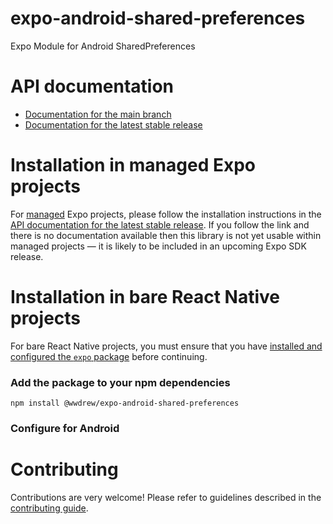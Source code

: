 # expo-android-shared-preferences

Expo Module for Android SharedPreferences

# API documentation

- [Documentation for the main branch](https://github.com/expo/expo/blob/main/docs/pages/versions/unversioned/sdk/android-shared-preferences.md)
- [Documentation for the latest stable release](https://docs.expo.dev/versions/latest/sdk/android-shared-preferences/)

# Installation in managed Expo projects

For [managed](https://docs.expo.dev/archive/managed-vs-bare/) Expo projects, please follow the installation instructions in the [API documentation for the latest stable release](#api-documentation). If you follow the link and there is no documentation available then this library is not yet usable within managed projects &mdash; it is likely to be included in an upcoming Expo SDK release.

# Installation in bare React Native projects

For bare React Native projects, you must ensure that you have [installed and configured the `expo` package](https://docs.expo.dev/bare/installing-expo-modules/) before continuing.

### Add the package to your npm dependencies

```
npm install @wwdrew/expo-android-shared-preferences
```

### Configure for Android



# Contributing

Contributions are very welcome! Please refer to guidelines described in the [contributing guide]( https://github.com/expo/expo#contributing).
